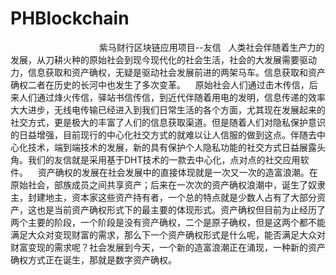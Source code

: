 # PHBlockchain
                                     紫马财行区块链应用项目--友信
    人类社会伴随着生产力的发展，从刀耕火种的原始社会到现今现代化的社会生活，社会的大发展需要驱动力，信息获取和资产确权，无疑是驱动社会发展前进的两架马车。信息获取和资产确权二者在历史的长河中也发生了多次变革。
    原始社会人们通过击木传信，后来人们通过烽火传信，驿站书信传信，到近代伴随着用电的发明，信息传递的效率大大进步，无线电传输已经进入到我们日常生活的各个方面，尤其现在发展起来的社交方式，更是极大的丰富了人们的信息获取渠道。但是随着人们对隐私保护意识的日益增强，目前现行的中心化社交方式的就难以让人信服的做到这点。伴随去中心化技术，端到端技术的发展，新的具有保护个人隐私功能的社交方式日益展露头角。我们的友信就是采用基于DHT技术的一款去中心化，点对点的社交应用软件。
    资产确权的发展在社会发展中的直接体现就是一次又一次的造富浪潮。在原始社会，部族成员之间共享资产；后来在一次次的资产确权浪潮中，诞生了奴隶主，封建地主，资本家这些资产持有者，一个总的特点就是少数人占有了大部分资产，这也是当前资产确权形式下的最主要的体现形式。资产确权但目前为止经历了两个主要的阶段，一个阶段是没有资产确权，二个是原子确权，但是这两个都不能满足大众对变现财富的需求，那么下一个资产确权形式是什么呢，能否满足大众对财富变现的需求呢？社会发展到今天，一个新的造富浪潮正在涌现，一种新的资产确权方式正在诞生，那就是数字资产确权。
